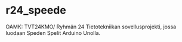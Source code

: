 # r24_speede
OAMK: TVT24KMO/ Ryhmän 24 Tietotekniikan sovellusprojekti, jossa luodaan Speden Spelit Arduino Unolla.
